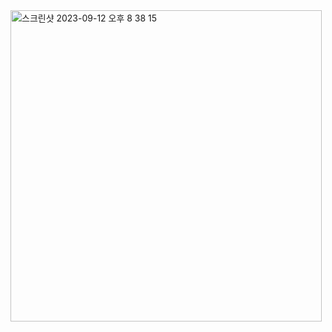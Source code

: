 <img width="498" alt="스크린샷 2023-09-12 오후 8 38 15" src="https://github.com/minha62/flutter_clone_ui/assets/71062967/a091ec94-7e8e-4f1a-ac86-b3401b0fbe7c">
